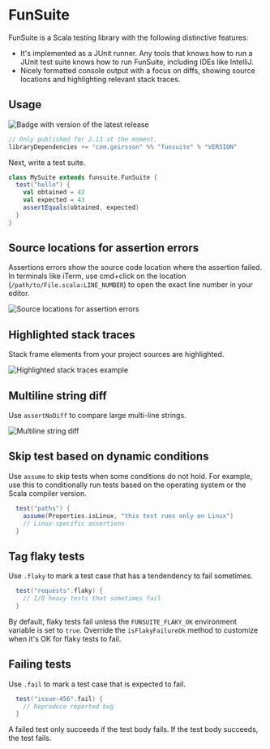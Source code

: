 # FunSuite

FunSuite is a Scala testing library with the following distinctive features:

- It's implemented as a JUnit runner. Any tools that knows how to run a JUnit
  test suite knows how to run FunSuite, including IDEs like IntelliJ.
- Nicely formatted console output with a focus on diffs, showing source
  locations and highlighting relevant stack traces.

## Usage

![Badge with version of the latest release](https://img.shields.io/maven-central/v/com.geirsson/funsuite_2.13?style=for-the-badge)

```scala
// Only published for 2.13 at the moment.
libraryDependencies += "com.geirsson" %% "funsuite" % "VERSION"
```

Next, write a test suite.

```scala
class MySuite extends funsuite.FunSuite {
  test("hello") {
    val obtained = 42
    val expected = 43
    assertEquals(obtained, expected)
  }
}
```

## Source locations for assertion errors

Assertions errors show the source code location where the assertion failed. In
terminals like iTerm, use cmd+click on the location
(`/path/to/File.scala:LINE_NUMBER`) to open the exact line number in your
editor.

![Source locations for assertion errors](https://i.imgur.com/nItb59c.png)

## Highlighted stack traces

Stack frame elements from your project sources are highlighted.

![Highlighted stack traces example](https://i.imgur.com/4dL3yB0.png)

## Multiline string diff

Use `assertNoDiff` to compare large multi-line strings.

![Multiline string diff](https://i.imgur.com/PtEq0oY.png)

## Skip test based on dynamic conditions

Use `assume` to skip tests when some conditions do not hold. For example, use
this to conditionally run tests based on the operating system or the Scala
compiler version.

```scala
  test("paths") {
    assume(Properties.isLinux, "this test runs only on Linux")
    // Linux-specific assertions
  }
```

## Tag flaky tests

Use `.flaky` to mark a test case that has a tendendency to fail sometimes.

```scala
  test("requests".flaky) {
    // I/O heavy tests that sometimes fail
  }
```

By default, flaky tests fail unless the `FUNSUITE_FLAKY_OK` environment variable
is set to `true`. Override the `isFlakyFailureOk` method to customize when it's
OK for flaky tests to fail.

## Failing tests

Use `.fail` to mark a test case that is expected to fail.

```scala
  test("issue-456".fail) {
    // Reproduce reported bug
  }
```

A failed test only succeeds if the test body fails. If the test body succeeds,
the test fails.
